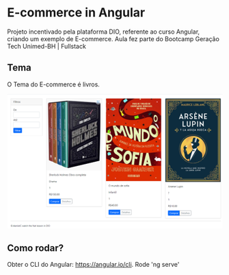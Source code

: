 # E-commerce in Angular

Projeto incentivado pela plataforma DIO, referente ao curso Angular, criando um exemplo de E-commerce.
Aula fez parte do Bootcamp Geração Tech Unimed-BH | Fullstack

## Tema

O Tema do E-commerce é livros.

![Home](./.github/Home.png)

## Como rodar?

Obter o CLI do Angular: https://angular.io/cli.
Rode 'ng serve'
